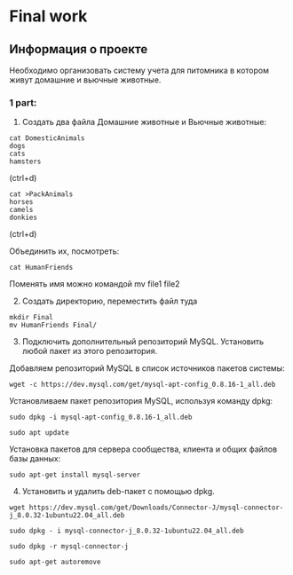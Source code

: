 # Final work 
## Информация о проекте
Необходимо организовать систему учета для питомника в котором живут
домашние и вьючные животные.
### 1 part: 
1. Создать
два файла Домашние животные и Вьючные животные:
```
cat DomesticAnimals
dogs
cats
hamsters 
```
(ctrl+d)
```
cat >PackAnimals
horses
camels
donkies 
```
(ctrl+d)

Объединить их, посмотреть:
```cat DomesticAnimals PackAnimals > HumanFriends
cat HumanFriends
```
Поменять имя можно командой mv file1 file2 

2. Создать директорию, переместить файл туда
```
mkdir Final
mv HumanFriends Final/
```
3. Подключить дополнительный репозиторий MySQL. Установить любой пакет
из этого репозитория.

Добавляем репозиторий MySQL в список источников пакетов системы:
```
wget -c https://dev.mysql.com/get/mysql-apt-config_0.8.16-1_all.deb
```
Установливаем пакет репозитория MySQL, используя команду dpkg:
```
sudo dpkg -i mysql-apt-config_0.8.16-1_all.deb
```
```
sudo apt update
```
Установка пакетов для сервера сообщества, клиента и общих файлов базы данных:
```
sudo apt-get install mysql-server
```

4. Установить и удалить deb-пакет с помощью dpkg.
```
wget https://dev.mysql.com/get/Downloads/Connector-J/mysql-connector-j_8.0.32-1ubuntu22.04_all.deb

sudo dpkg - i mysql-connector-j_8.0.32-1ubuntu22.04_all.deb

sudo dpkg -r mysql-connector-j

sudo apt-get autoremove
```